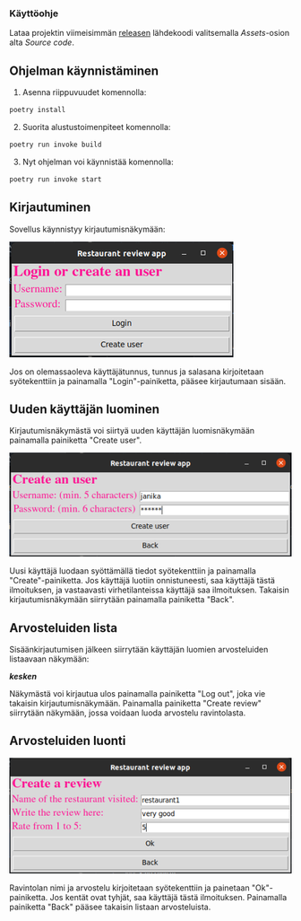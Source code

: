 ### Käyttöohje
Lataa projektin viimeisimmän [releasen](https://github.com/janikakalliokoski/ot-harjoitustyo/releases/tag/viikko5) lähdekoodi valitsemalla *Assets*-osion alta *Source code*.
## Ohjelman käynnistäminen
1. Asenna riippuvuudet komennolla:
```bash
poetry install
```
2. Suorita alustustoimenpiteet komennolla:
```bash
poetry run invoke build
```
3. Nyt ohjelman voi käynnistää komennolla:
```bash
poetry run invoke start
```

## Kirjautuminen
Sovellus käynnistyy kirjautumisnäkymään:

![Screenshot](./kuvat/login.png)

Jos on olemassaoleva käyttäjätunnus, tunnus ja salasana kirjoitetaan syötekenttiin ja painamalla "Login"-painiketta, pääsee kirjautumaan sisään.
## Uuden käyttäjän luominen
Kirjautumisnäkymästä voi siirtyä uuden käyttäjän luomisnäkymään painamalla painiketta "Create user".

![Screenshot](./kuvat/create_user.png)

Uusi käyttäjä luodaan syöttämällä tiedot syötekenttiin ja painamalla "Create"-painiketta. Jos käyttäjä luotiin onnistuneesti, saa käyttäjä tästä ilmoituksen, ja vastaavasti virhetilanteissa käyttäjä saa ilmoituksen.
Takaisin kirjautumisnäkymään siirrytään painamalla painiketta "Back".
## Arvosteluiden lista
Sisäänkirjautumisen jälkeen siirrytään käyttäjän luomien arvosteluiden listaavaan näkymään:

***kesken***

Näkymästä voi kirjautua ulos painamalla painiketta "Log out", joka vie takaisin kirjautumisnäkymään. 
Painamalla painiketta "Create review" siirrytään näkymään, jossa voidaan luoda arvostelu ravintolasta.
## Arvosteluiden luonti
![Screenshot](./kuvat/create_review.png)

Ravintolan nimi ja arvostelu kirjoitetaan syötekenttiin ja painetaan "Ok"-painiketta. Jos kentät ovat tyhjät, saa käyttäjä tästä ilmoituksen.
Painamalla painiketta "Back" pääsee takaisin listaan arvosteluista.
